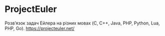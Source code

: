 ProjectEuler
============

Розв’язок задач Ейлера на різних мовах (C, C++, Java, PHP, Python, Lua, PHP, Go). https://projecteuler.net/
